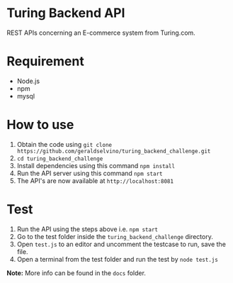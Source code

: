 # Turing Backend API 

REST APIs concerning an E-commerce system from Turing.com. 

# Requirement 

- Node.js 
- npm 
- mysql 

# How to use 

1. Obtain the code using `git clone https://github.com/geraldselvino/turing_backend_challenge.git` 
2. `cd turing_backend_challenge` 
3. Install dependencies using this command `npm install` 
4. Run the API server using this command `npm start` 
5. The API's are now available at `http://localhost:8081` 

# Test 

1. Run the API using the steps above i.e. `npm start`
1. Go to the test folder inside the `turing_backend_challenge` directory. 
2. Open `test.js` to an editor and uncomment the testcase to run, save the file. 
3. Open a terminal from the test folder and run the test by `node test.js` 

**Note:** More info can be found in the `docs` folder.
